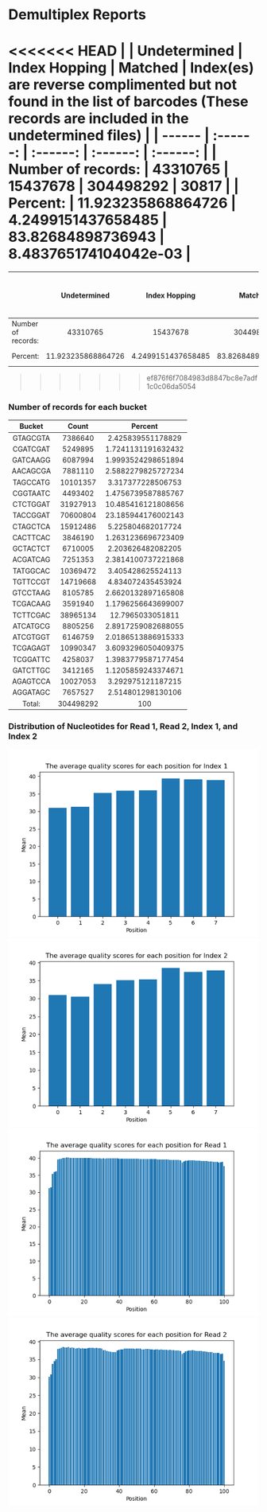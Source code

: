 # Demultiplex Reports
<<<<<<< HEAD
| | Undetermined | Index Hopping | Matched | Index(es) are reverse complimented but not found in the list of barcodes (These records are included in the undetermined files) |
| ------ | :------: | :------: | :------: | :------: |
| Number of records: | 43310765 | 15437678 | 304498292 | 30817 |
| Percent: | 11.923235868864726 | 4.2499151437658485 | 83.82684898736943 | 8.483765174104042e-03 |
=======
| | Undetermined | Index Hopping | Matched | Index(es) are reverse complimented but not found in the list of barcodes (included in undetermined files) |
| ------ | :------: | :------: | :------: | :------: |
| Number of records: | 43310765 | 15437678 | 304498292 | 30817 |
| Percent: | 11.923235868864726 | 4.2499151437658485 | 83.82684898736943 | 8.483765174104042e-05 |
>>>>>>> ef876f6f7084983d8847bc8e7adf1c0c06da5054

### Number of records for each bucket
| Bucket | Count | Percent |
| :----: | :----: | :----: |
| GTAGCGTA | 7386640 | 2.425839551178829 |
| CGATCGAT | 5249895 | 1.7241131191632432 |
| GATCAAGG | 6087994 | 1.9993524298651894 |
| AACAGCGA | 7881110 | 2.5882279825727234 |
| TAGCCATG | 10101357 | 3.317377228506753 |
| CGGTAATC | 4493402 | 1.4756739587885767 |
| CTCTGGAT | 31927913 | 10.485416121808656 |
| TACCGGAT | 70600804 | 23.185944176002143 |
| CTAGCTCA | 15912486 | 5.225804682017724 |
| CACTTCAC | 3846190 | 1.2631236696723409 |
| GCTACTCT | 6710005 | 2.203626482082205 |
| ACGATCAG | 7251353 | 2.3814100737221868 |
| TATGGCAC | 10369472 | 3.405428625524113 |
| TGTTCCGT | 14719668 | 4.834072435453924 |
| GTCCTAAG | 8105785 | 2.6620132897165808 |
| TCGACAAG | 3591940 | 1.1796256643699007 |
| TCTTCGAC | 38965134 | 12.7965033051811 |
| ATCATGCG | 8805256 | 2.8917259082688055 |
| ATCGTGGT | 6146759 | 2.0186513886915333 |
| TCGAGAGT | 10990347 | 3.6093296050409375 |
| TCGGATTC | 4258037 | 1.3983779587177454 |
| GATCTTGC | 3412165 | 1.1205859243374671 |
| AGAGTCCA | 10027053 | 3.292975121187215 |
| AGGATAGC | 7657527 | 2.514801298130106 |
| Total:   | 304498292 | 100 |
### Distribution of Nucleotides for Read 1, Read 2, Index 1, and Index 2
![alt text](https://github.com/jlee26/Demultiplex/blob/master/Assignment-the-first/index1.png)
![alt text](https://github.com/jlee26/Demultiplex/blob/master/Assignment-the-first/index2.png)
![alt text](https://github.com/jlee26/Demultiplex/blob/master/Assignment-the-first/read1.png)
![alt text](https://github.com/jlee26/Demultiplex/blob/master/Assignment-the-first/read2.png)
